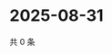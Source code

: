 # 2025-08-31

共 0 条

<!-- BEGIN ZHIHUVIDEO -->
<!-- 最后更新时间 Sun Aug 31 2025 22:09:05 GMT+0800 (China Standard Time) -->

<!-- END ZHIHUVIDEO -->
